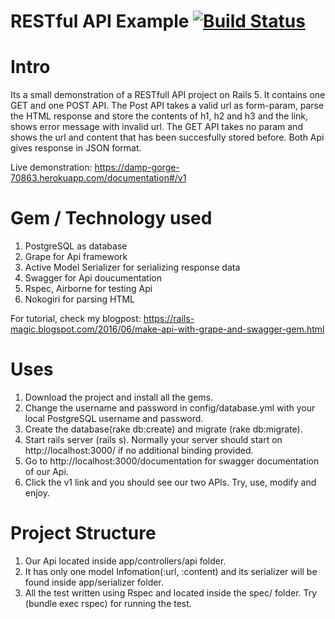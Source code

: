 # RESTful API Example [![Build Status](https://travis-ci.org/mmkarim/restfull-api-example.svg?branch=master)](https://travis-ci.org/mmkarim/restfull-api-example)

# Intro

Its a small demonstration of a RESTfull API project on Rails 5. It contains one GET and one POST API. The Post API takes a valid url as form-param, parse the HTML response and store the contents of h1, h2 and h3 and the link, shows error message with invalid url. The GET API takes no param and shows the url and content that has been succesfully stored before. Both Api gives response in JSON format.

Live demonstration: https://damp-gorge-70863.herokuapp.com/documentation#/v1

# Gem / Technology used

1. PostgreSQL as database
2. Grape for Api framework
3. Active Model Serializer for serializing response data
4. Swagger for Api doucumentation
5. Rspec, Airborne for testing Api
6. Nokogiri for parsing HTML

For tutorial, check my blogpost: https://rails-magic.blogspot.com/2016/06/make-api-with-grape-and-swagger-gem.html

# Uses

1. Download the project and install all the gems.
2. Change the username and password in config/database.yml with your local PostgreSQL username and password.
3. Create the database(rake db:create) and migrate (rake db:migrate).
4. Start rails server (rails s). Normally your server should start on http://localhost:3000/ if no additional binding provided.
5. Go to http://localhost:3000/documentation for swagger documentation of our Api.
6. Click the v1 link and you should see our two APIs. Try, use, modify and enjoy.

# Project Structure

1. Our Api located inside app/controllers/api folder.
2. It has only one model Infomation(:url, :content) and its serializer will be found inside app/serializer folder.
2. All the test written using Rspec and located inside the spec/ folder. Try (bundle exec rspec) for running the test.








